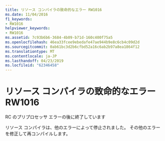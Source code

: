 ```yaml
---
title: リソース コンパイラの致命的なエラー RW1016
ms.date: 11/04/2016
f1_keywords:
- RW1016
helpviewer_keywords:
- RW1016
ms.assetid: 7c93b6b6-3684-4b09-b71d-160c400f75a5
ms.openlocfilehash: 46ea33fcee9ebedafe47ae944b9e8c6cb4c09d2d
ms.sourcegitcommit: 0ab61bc3d2b6cfbd52a16c6ab2b97a8ea1864f12
ms.translationtype: MT
ms.contentlocale: ja-JP
ms.lasthandoff: 04/23/2019
ms.locfileid: "62346458"
---
```

# <a name="resource-compiler-fatal-error-rw1016"></a>リソース コンパイラの致命的なエラー RW1016

RC のプリプロセッサ エラーの後に終了しています

リソース コンパイラは、他のエラーによって停止されました。 その他のエラーを修正して再コンパイルします。